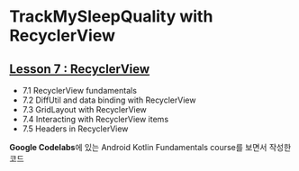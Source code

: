 TrackMySleepQuality with RecyclerView
============================================================

## [Lesson 7 : RecyclerView](https://developer.android.com/courses/kotlin-android-fundamentals/toc#lesson_7_recyclerview)

- 7.1 RecyclerView fundamentals
- 7.2 DiffUtil and data binding with RecyclerView
- 7.3 GridLayout with RecyclerView
- 7.4 Interacting with RecyclerView items
- 7.5 Headers in RecyclerView

**Google Codelabs**에 있는 Android Kotlin Fundamentals course를 보면서 작성한 코드